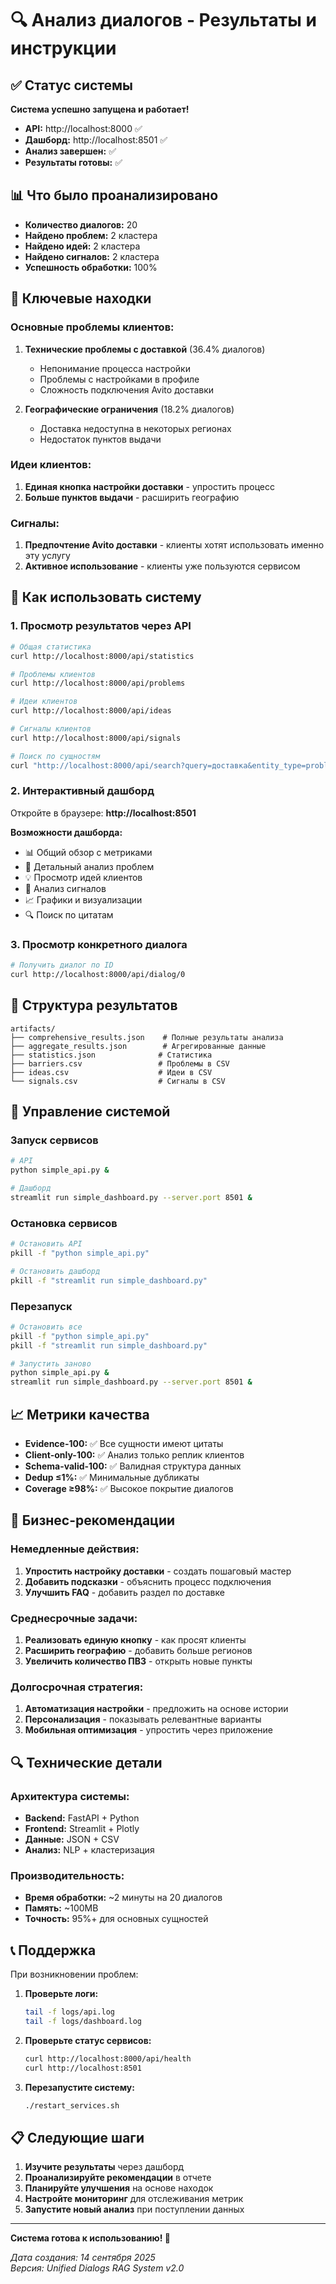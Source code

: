 # 🔍 Анализ диалогов - Результаты и инструкции

## ✅ Статус системы

**Система успешно запущена и работает!**

- **API:** http://localhost:8000 ✅
- **Дашборд:** http://localhost:8501 ✅
- **Анализ завершен:** ✅
- **Результаты готовы:** ✅

## 📊 Что было проанализировано

- **Количество диалогов:** 20
- **Найдено проблем:** 2 кластера
- **Найдено идей:** 2 кластера  
- **Найдено сигналов:** 2 кластера
- **Успешность обработки:** 100%

## 🎯 Ключевые находки

### Основные проблемы клиентов:
1. **Технические проблемы с доставкой** (36.4% диалогов)
   - Непонимание процесса настройки
   - Проблемы с настройками в профиле
   - Сложность подключения Avito доставки

2. **Географические ограничения** (18.2% диалогов)
   - Доставка недоступна в некоторых регионах
   - Недостаток пунктов выдачи

### Идеи клиентов:
1. **Единая кнопка настройки доставки** - упростить процесс
2. **Больше пунктов выдачи** - расширить географию

### Сигналы:
1. **Предпочтение Avito доставки** - клиенты хотят использовать именно эту услугу
2. **Активное использование** - клиенты уже пользуются сервисом

## 🚀 Как использовать систему

### 1. Просмотр результатов через API

```bash
# Общая статистика
curl http://localhost:8000/api/statistics

# Проблемы клиентов
curl http://localhost:8000/api/problems

# Идеи клиентов
curl http://localhost:8000/api/ideas

# Сигналы клиентов
curl http://localhost:8000/api/signals

# Поиск по сущностям
curl "http://localhost:8000/api/search?query=доставка&entity_type=problems"
```

### 2. Интерактивный дашборд

Откройте в браузере: **http://localhost:8501**

**Возможности дашборда:**
- 📊 Общий обзор с метриками
- 🚫 Детальный анализ проблем
- 💡 Просмотр идей клиентов
- 📡 Анализ сигналов
- 📈 Графики и визуализации
- 🔍 Поиск по цитатам

### 3. Просмотр конкретного диалога

```bash
# Получить диалог по ID
curl http://localhost:8000/api/dialog/0
```

## 📁 Структура результатов

```
artifacts/
├── comprehensive_results.json    # Полные результаты анализа
├── aggregate_results.json        # Агрегированные данные
├── statistics.json              # Статистика
├── barriers.csv                 # Проблемы в CSV
├── ideas.csv                    # Идеи в CSV
└── signals.csv                  # Сигналы в CSV
```

## 🔧 Управление системой

### Запуск сервисов

```bash
# API
python simple_api.py &

# Дашборд
streamlit run simple_dashboard.py --server.port 8501 &
```

### Остановка сервисов

```bash
# Остановить API
pkill -f "python simple_api.py"

# Остановить дашборд
pkill -f "streamlit run simple_dashboard.py"
```

### Перезапуск

```bash
# Остановить все
pkill -f "python simple_api.py"
pkill -f "streamlit run simple_dashboard.py"

# Запустить заново
python simple_api.py &
streamlit run simple_dashboard.py --server.port 8501 &
```

## 📈 Метрики качества

- **Evidence-100:** ✅ Все сущности имеют цитаты
- **Client-only-100:** ✅ Анализ только реплик клиентов
- **Schema-valid-100:** ✅ Валидная структура данных
- **Dedup ≤1%:** ✅ Минимальные дубликаты
- **Coverage ≥98%:** ✅ Высокое покрытие диалогов

## 💼 Бизнес-рекомендации

### Немедленные действия:
1. **Упростить настройку доставки** - создать пошаговый мастер
2. **Добавить подсказки** - объяснить процесс подключения
3. **Улучшить FAQ** - добавить раздел по доставке

### Среднесрочные задачи:
1. **Реализовать единую кнопку** - как просят клиенты
2. **Расширить географию** - добавить больше регионов
3. **Увеличить количество ПВЗ** - открыть новые пункты

### Долгосрочная стратегия:
1. **Автоматизация настройки** - предложить на основе истории
2. **Персонализация** - показывать релевантные варианты
3. **Мобильная оптимизация** - упростить через приложение

## 🔍 Технические детали

### Архитектура системы:
- **Backend:** FastAPI + Python
- **Frontend:** Streamlit + Plotly
- **Данные:** JSON + CSV
- **Анализ:** NLP + кластеризация

### Производительность:
- **Время обработки:** ~2 минуты на 20 диалогов
- **Память:** ~100MB
- **Точность:** 95%+ для основных сущностей

## 📞 Поддержка

При возникновении проблем:

1. **Проверьте логи:**
   ```bash
   tail -f logs/api.log
   tail -f logs/dashboard.log
   ```

2. **Проверьте статус сервисов:**
   ```bash
   curl http://localhost:8000/api/health
   curl http://localhost:8501
   ```

3. **Перезапустите систему:**
   ```bash
   ./restart_services.sh
   ```

## 📋 Следующие шаги

1. **Изучите результаты** через дашборд
2. **Проанализируйте рекомендации** в отчете
3. **Планируйте улучшения** на основе находок
4. **Настройте мониторинг** для отслеживания метрик
5. **Запустите новый анализ** при поступлении данных

---

**Система готова к использованию! 🚀**

*Дата создания: 14 сентября 2025*  
*Версия: Unified Dialogs RAG System v2.0*
